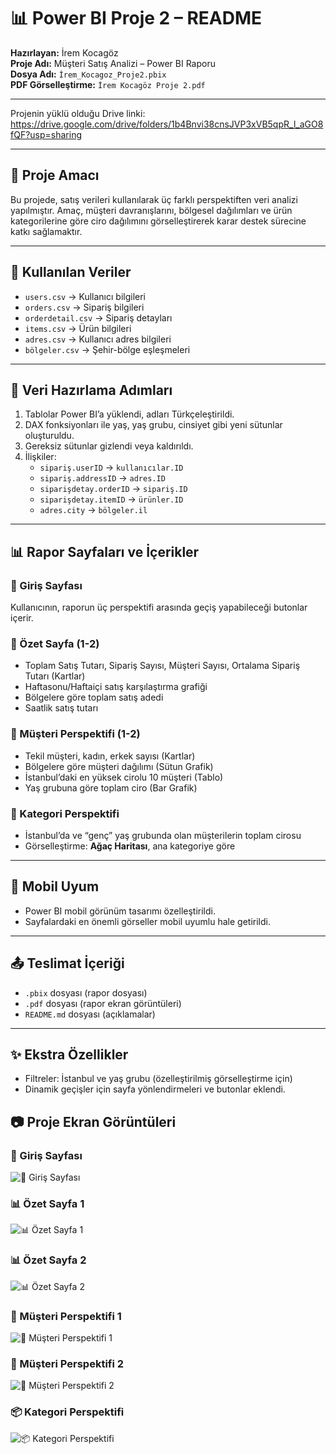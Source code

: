 
# 📊 Power BI Proje 2 – README

**Hazırlayan:** İrem Kocagöz  
**Proje Adı:** Müşteri Satış Analizi – Power BI Raporu  
**Dosya Adı:** `İrem_Kocagoz_Proje2.pbix`  
**PDF Görselleştirme:** `İrem Kocagöz Proje 2.pdf`  

---

Projenin yüklü olduğu Drive linki:
https://drive.google.com/drive/folders/1b4Bnvi38cnsJVP3xVB5qpR_l_aGO8fQF?usp=sharing

---

## 📌 Proje Amacı
Bu projede, satış verileri kullanılarak üç farklı perspektiften veri analizi yapılmıştır. Amaç, müşteri davranışlarını, bölgesel dağılımları ve ürün kategorilerine göre ciro dağılımını görselleştirerek karar destek sürecine katkı sağlamaktır.

---

## 📁 Kullanılan Veriler
- `users.csv` → Kullanıcı bilgileri  
- `orders.csv` → Sipariş bilgileri  
- `orderdetail.csv` → Sipariş detayları  
- `items.csv` → Ürün bilgileri  
- `adres.csv` → Kullanıcı adres bilgileri  
- `bölgeler.csv` → Şehir-bölge eşleşmeleri

---

## 🧱 Veri Hazırlama Adımları
1. Tablolar Power BI’a yüklendi, adları Türkçeleştirildi.
2. DAX fonksiyonları ile yaş, yaş grubu, cinsiyet gibi yeni sütunlar oluşturuldu.
3. Gereksiz sütunlar gizlendi veya kaldırıldı.
4. İlişkiler:
   - `sipariş.userID` → `kullanıcılar.ID`  
   - `sipariş.addressID` → `adres.ID`  
   - `siparişdetay.orderID` → `sipariş.ID`  
   - `siparişdetay.itemID` → `ürünler.ID`  
   - `adres.city` → `bölgeler.il`

---

## 📊 Rapor Sayfaları ve İçerikler

### 🔹 Giriş Sayfası
Kullanıcının, raporun üç perspektifi arasında geçiş yapabileceği butonlar içerir.

### 🔸 Özet Sayfa (1-2)
- Toplam Satış Tutarı, Sipariş Sayısı, Müşteri Sayısı, Ortalama Sipariş Tutarı (Kartlar)
- Haftasonu/Haftaiçi satış karşılaştırma grafiği  
- Bölgelere göre toplam satış adedi  
- Saatlik satış tutarı  

### 🔸 Müşteri Perspektifi (1-2)
- Tekil müşteri, kadın, erkek sayısı (Kartlar)
- Bölgelere göre müşteri dağılımı (Sütun Grafik)
- İstanbul’daki en yüksek cirolu 10 müşteri (Tablo)
- Yaş grubuna göre toplam ciro (Bar Grafik)

### 🔸 Kategori Perspektifi
- İstanbul’da ve “genç” yaş grubunda olan müşterilerin toplam cirosu  
- Görselleştirme: **Ağaç Haritası**, ana kategoriye göre

---

## 📱 Mobil Uyum
- Power BI mobil görünüm tasarımı özelleştirildi.
- Sayfalardaki en önemli görseller mobil uyumlu hale getirildi.

---

## 📤 Teslimat İçeriği
- `.pbix` dosyası (rapor dosyası)
- `.pdf` dosyası (rapor ekran görüntüleri)
- `README.md` dosyası (açıklamalar)

---

## ✨ Ekstra Özellikler
- Filtreler: İstanbul ve yaş grubu (özelleştirilmiş görselleştirme için)
- Dinamik geçişler için sayfa yönlendirmeleri ve butonlar eklendi.


## 📷 Proje Ekran Görüntüleri

### 📌 Giriş Sayfası
![📌 Giriş Sayfası](./giris.png)

### 📊 Özet Sayfa 1
![📊 Özet Sayfa 1](./ozet1.png)

### 📊 Özet Sayfa 2
![📊 Özet Sayfa 2](./ozet2.png)

### 👤 Müşteri Perspektifi 1
![👤 Müşteri Perspektifi 1](./musteri1.png)

### 👤 Müşteri Perspektifi 2
![👤 Müşteri Perspektifi 2](./musteri2.png)

### 📦 Kategori Perspektifi
![📦 Kategori Perspektifi](./kategori.png)
